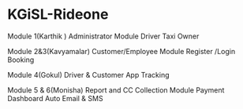# KGiSL-Rideone


Module 1(Karthik )
  Administrator Module
   Driver
   Taxi 
   Owner
    
Module 2&3(Kavyamalar)
  Customer/Employee Module
    Register /Login
    Booking


Module 4(Gokul)
  Driver & Customer App
    Tracking

Module 5 & 6(Monisha)
  Report and CC Collection Module
    Payment 
    Dashboard
    Auto Email & SMS
